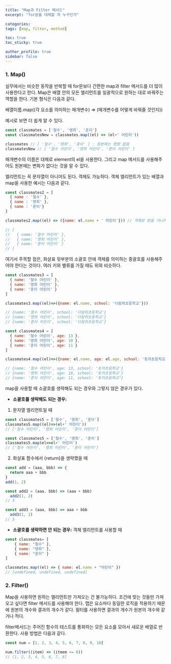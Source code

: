 ```yaml
---
title: "Map과 Filter 메서드"
excerpt: "for문을 대체할 자 누구인가"

categories:
tags: [map, filter, method]

toc: true
toc_sticky: true

author_profile: true
sidebar: false
---
```


### 1. Map()

실무에서는 비슷한 동작을 반복할 때 for문보다 간편한 map과 filter 메서드를 더 많이 사용한다고 한다. Map은 배열 안의 모든 엘리먼트를 일괄적으로 원하는 대로 바꿔주는 역할을 한다. 기본 형식은 다음과 같다.

배열이름.map((각 요소를 의미하는 매개변수) => (매개변수를 어떻게 바꿔줄 것인지))

예시로 보면 더 쉽게 알 수 있다. 

```javascript
const classmates = ['철수', '영희', '훈이']
const classmatesNew = classmates.map((el) => (el+' 어린이'))

classmates // [ '철수', '영희', '훈이' ] : 원본에는 영향 없음
classmatesNew // [ '철수 어린이', '영희 어린이', '훈이 어린이' ]
```

매개변수의 이름은 대체로 element의 el을 사용한다. 그리고 map 메서드를 사용해주어도 원본에는 변화가 없다는 것을 알 수 있다.

엘리먼트는 꼭 문자열이 아니어도 된다. 객체도 가능하다. 객체 엘리먼트가 있는 배열과 map을 사용한 예시는 다음과 같다.

```javascript
const classmates2 = [
  { name : '철수' },
  { name : '영희' },
  { name : '훈이'}
]

classmates2.map((el) => ({name: el.name + ' 어린이'})) // 객체로 받을 거니까 ()안에 {}

// [
//   { name: '철수 어린이' },
//   { name: '영희 어린이' },
//   { name: '훈이 어린이' }
// ]
```

여기서 주목할 점은, 화살표 뒷부분의 소괄호 안에 객체를 의미하는 중괄호를 사용해주어야 한다는 것이다. 여러 키와 밸류를 가질 때도 위와 비슷하다. 

```javascript
const classmates3 = [
  { name: '철수 어린이' },
  { name: '영희 어린이' },
  { name: '훈이 어린이' }
]

classmates3.map((el)=>({name: el.name, school: '다람쥐초등학교'}))

// {name: '철수 어린이', school: '다람쥐초등학교'}
// {name: '영희 어린이', school: '다람쥐초등학교'}
// {name: '훈이 어린이', school: '다람쥐초등학교'}
```

```javascript
const classmates4 = [
  { name: '철수 어린이', age: 13 },
  { name: '영희 어린이', age: 10 },
  { name: '훈이 어린이', age: 11 }
]

classmates4.map((el)=>({name: el.name, age: el.age, school: '토끼초등학교'}))

// {name: '철수 어린이', age: 13, school: '토끼초등학교'}
// {name: '영희 어린이', age: 10, school: '토끼초등학교'}
// {name: '훈이 어린이', age: 11, school: '토끼초등학교’}
```

map을 사용할 때 소괄호를 생략해도 되는 경우와 그렇지 않은 경우가 있다. 

- **소괄호를 생략해도 되는 경우:**

1. 문자열 엘리먼트일 때

```javascript
const classmates5 = ['철수', '영희', '훈이']
classmates5.map((el)=>(el+' 어린이'))
// ['철수 어린이', '영희 어린이', '훈이 어린이']
```

```javascript
const classmates5 = ['철수', '영희', '훈이']
classmates5.map(el=>el+' 어린이')
// ['철수 어린이', '영희 어린이', '훈이 어린이']
```

2. 화살표 함수에서 {return}을 생략했을 때

```javascript
const add = (aaa, bbb) => {
  return aaa + bbb
}
add(1, 2)

const add2 = (aaa, bbb) => (aaa + bbb)
  add2(1, 2)
// 3

const add3 = (aaa, bbb) => aaa + bbb
  add3(1, 2)
// 3
```


- **소괄호를 생략하면 안 되는 경우:** 객체 엘리먼트를 사용할 때

```javascript
const classmates= [
    { name: "철수" },
    { name: "영희" },
    { name: "훈이" }
]

classmates.map((el) => { name: el.name + "어린이" })
// [undefined, undefined, undefined]
```


### 2. Filter()

Map을 사용하면 원하는 엘리먼트만 가져오는 건 불가능하다. 조건에 맞는 것들만 가져오고 싶다면 filter 메서드를 사용해야 한다. 맵은 요소마다 동일한 로직을 적용하기 때문에 원본의 개수와 결과의 개수가 같다. 필터를 사용하면 결과의 개수가 원본의 개수와 같거나 적다. 

filter메서드는 주어진 함수의 테스트를 통화하는 모든 요소를 모아서 새로운 배열로 반환한다. 사용 방법은 다음과 같다.

```javascript
const num = [1, 2, 3, 4, 5, 6, 7, 8, 9, 10]

num.filter((item) => (itmem <= 8))
// [1, 2, 3, 4, 5, 6, 7, 8]
```